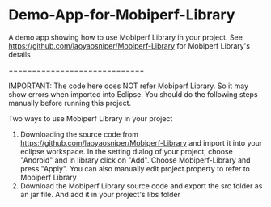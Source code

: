 Demo-App-for-Mobiperf-Library
=============================

A demo app showing how to use Mobiperf Library in your project. See https://github.com/laoyaosniper/Mobiperf-Library for Mobiperf Library's details

=============================

IMPORTANT: The code here does NOT refer Mobiperf Library. So it may show errors when imported into Eclipse. You should do the following steps manually before running this project.

Two ways to use Mobiperf Library in your project

1. Downloading the source code from https://github.com/laoyaosniper/Mobiperf-Library and import it into your eclipse workspace. In the setting dialog of your project, choose "Android" and in library click on "Add". Choose Mobiperf-Library and press "Apply". You can also manually edit project.property to refer to Mobiperf Library
2. Download the Mobiperf Library source code and export the src folder as an jar file. And add it in your project's libs folder
